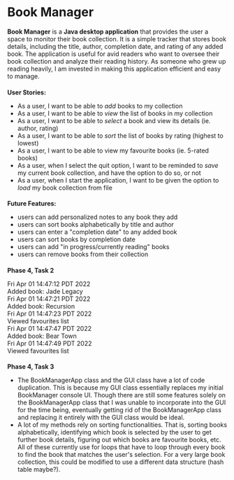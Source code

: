 # Book Manager

**Book Manager** is a **Java desktop application** that provides the user a space to monitor their book collection. It is a simple tracker that stores book details, including the title, author, completion date, and rating of any added book. The application is useful for avid readers who want to oversee their book collection and analyze their reading history. As someone who grew up reading heavily, I am invested in making this application efficient and easy to manage.  

####

**User Stories:** 
- As a user, I want to be able to *add* books to my collection
- As a user, I want to be able to *view* the list of books in my collection
- As a user, I want to be able to *select* a book and view its details (ie. author, rating) 
- As a user, I want to be able to *sort* the list of books by rating (highest to lowest)
- As a user, I want to be able to view my favourite books (ie. 5-rated books)
- As a user, when I select the quit option, I want to be reminded to *save* my current book collection, and have the option to do so, or not
- As a user, when I start the application, I want to be given the option to *load* my book collection from file

####
 **Future Features:**
- users can add personalized notes to any book they add
- users can sort books alphabetically by title and author
- users can enter a "completion date" to any added book
- users can sort books by completion date 
- users can add "in progress/currently reading" books 
- users can remove books from their collection


####
**Phase 4, Task 2**

Fri Apr 01 14:47:12 PDT 2022\
Added book: Jade Legacy \
Fri Apr 01 14:47:21 PDT 2022\
Added book: Recursion\
Fri Apr 01 14:47:23 PDT 2022\
Viewed favourites list\
Fri Apr 01 14:47:47 PDT 2022\
Added book: Bear Town\
Fri Apr 01 14:47:49 PDT 2022\
Viewed favourites list

####
**Phase 4, Task 3**
- The BookManagerApp class and the GUI class have a lot of code duplication. This is because my GUI class essentially replaces my initial BookManager console UI. Though there are still some features solely on the BookManagerApp class that I was unable to incorporate into the GUI for the time being, eventually getting rid of the BookManagerApp class and replacing it entirely with the GUI class would be ideal.
- A lot of my methods rely on sorting functionalities. That is, sorting books alphabetically, identifying which book is selected by the user to get further book details, figuring out which books are favourite books, etc. All of these currently use for loops that have to loop through every book to find the book that matches the user's selection. For a very large book collection, this could be modified to use a different data structure (hash table maybe?). 
